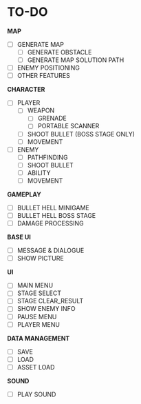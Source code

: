 # TO-DO
**MAP**
  - [ ] GENERATE MAP
	- [ ] GENERATE OBSTACLE
	- [ ] GENERATE MAP SOLUTION PATH
  - [ ] ENEMY POSITIONING
  - [ ] OTHER FEATURES

**CHARACTER**
  - [ ] PLAYER
	- [ ] WEAPON
	  - [ ] GRENADE
	  - [ ] PORTABLE SCANNER
	- [ ] SHOOT BULLET (BOSS STAGE ONLY)
	- [ ] MOVEMENT
  - [ ] ENEMY
    - [ ] PATHFINDING
	- [ ] SHOOT BULLET
	- [ ] ABILITY
	- [ ] MOVEMENT

**GAMEPLAY**
  - [ ] BULLET HELL MINIGAME
  - [ ] BULLET HELL BOSS STAGE
  - [ ] DAMAGE PROCESSING

**BASE UI**
  - [ ] MESSAGE & DIALOGUE
  - [ ] SHOW PICTURE

**UI**
  - [ ] MAIN MENU
  - [ ] STAGE SELECT
  - [ ] STAGE CLEAR_RESULT
  - [ ] SHOW ENEMY INFO
  - [ ] PAUSE MENU
  - [ ] PLAYER MENU

**DATA MANAGEMENT**
  - [ ] SAVE
  - [ ] LOAD
  - [ ] ASSET LOAD

**SOUND**
  - [ ] PLAY SOUND

